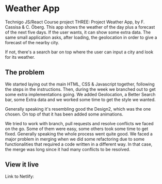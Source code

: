 # Weather App

Technigo JS/React Course project THREE: Project Weather App, by F. Cassisa & C. Öberg. 
This app shows the weather of the day plus a forecast of the next five days. If the user wants, it can show some extra data. The same small application asks, after loading, the geolocation in order to give a forecast of the nearby city. 

If not, there's a search bar on top where the user can input a city and look for its weather.

## The problem
We started laying out the main HTML, CSS & Javascript together, following the steps in the instructions. Then, during the week we branched out to get some extra implementations going. We added Geolocation, a Better Search bar, some Extra data and we worked some time to get the style we wanted. 

Generally speaking it's resembling good the Design2, which was the one chosen. On top of that it has been added some animations. 

We tried to work with branch, pull requests and resolve conflicts we faced on the go. Some of them were easy, some others took some time to get fixed. Generally speaking the whole process went quite good. We faced a major problem in merging when we did some refactoring due to some functionalities that required a code written in a different way. In that case, the merge was long since it had many conflicts to be resolved.

## View it live

Link to Netlify: 
